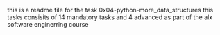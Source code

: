 this is a readme file for the task 0x04-python-more_data_structures this tasks consisits of 14 mandatory tasks and 4 advanced as part of the alx software enginerring course